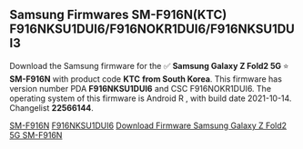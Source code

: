 <h2>Samsung Firmwares SM-F916N(KTC) F916NKSU1DUI6/F916NOKR1DUI6/F916NKSU1DUI3</h2>
Download the Samsung firmware for the ✅ <strong>Samsung Galaxy Z Fold2 5G </strong> ⭐ <strong>SM-F916N</strong> with product code <strong>KTC</strong> <strong> from South Korea</strong>. This firmware has version number PDA <strong>F916NKSU1DUI6</strong> and CSC F916NOKR1DUI6. The operating system of this firmware is Android R , with build date 2021-10-14. Changelist <strong>22566144</strong>.


[SM-F916N](https://samfirm.shop/samsung/model/SM-F916N)
[F916NKSU1DUI6](https://samfirm.shop/samsung/pda/F916NKSU1DUI6)
[Download Firmware Samsung Galaxy Z Fold2 5G SM-F916N](https://samfirm.shop/samsung/firmware/465100)
